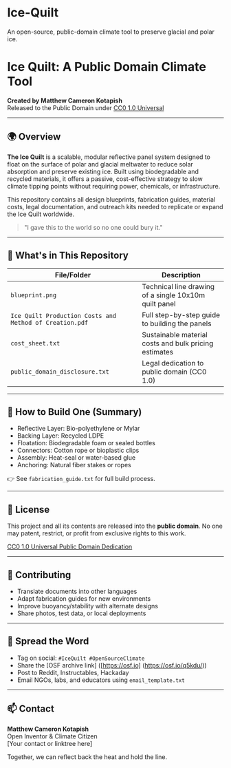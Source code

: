 # Ice-Quilt
An open-source, public-domain climate tool to preserve glacial and polar ice.

# Ice Quilt: A Public Domain Climate Tool

**Created by Matthew Cameron Kotapish**  
Released to the Public Domain under [CC0 1.0 Universal](https://creativecommons.org/publicdomain/zero/1.0/)

---

## 🌍 Overview

**The Ice Quilt** is a scalable, modular reflective panel system designed to float on the surface of polar and glacial meltwater to reduce solar absorption and preserve existing ice. Built using biodegradable and recycled materials, it offers a passive, cost-effective strategy to slow climate tipping points without requiring power, chemicals, or infrastructure.

This repository contains all design blueprints, fabrication guides, material costs, legal documentation, and outreach kits needed to replicate or expand the Ice Quilt worldwide.

> "I gave this to the world so no one could bury it."

---

## 📂 What's in This Repository

| File/Folder | Description |
|-------------|-------------|
| `blueprint.png` | Technical line drawing of a single 10x10m quilt panel |
| `Ice Quilt Production Costs and Method of Creation.pdf` | Full step-by-step guide to building the panels |
| `cost_sheet.txt` | Sustainable material costs and bulk pricing estimates |
| `public_domain_disclosure.txt` | Legal dedication to public domain (CC0 1.0) |

---

## 🔧 How to Build One (Summary)

- Reflective Layer: Bio-polyethylene or Mylar
- Backing Layer: Recycled LDPE
- Floatation: Biodegradable foam or sealed bottles
- Connectors: Cotton rope or bioplastic clips
- Assembly: Heat-seal or water-based glue
- Anchoring: Natural fiber stakes or ropes

👉 See `fabrication_guide.txt` for full build process.

---

## 📜 License

This project and all its contents are released into the **public domain**. 
No one may patent, restrict, or profit from exclusive rights to this work.

[CC0 1.0 Universal Public Domain Dedication](https://creativecommons.org/publicdomain/zero/1.0/)

---

## 🤝 Contributing

- Translate documents into other languages
- Adapt fabrication guides for new environments
- Improve buoyancy/stability with alternate designs
- Share photos, test data, or local deployments

---

## 📢 Spread the Word

- Tag on social: `#IceQuilt #OpenSourceClimate`
- Share the [OSF archive link] ([https://osf.io] (https://osf.io/q5kdu/))
- Post to Reddit, Instructables, Hackaday
- Email NGOs, labs, and educators using `email_template.txt`

---

## 📫 Contact

**Matthew Cameron Kotapish**  
Open Inventor & Climate Citizen  
[Your contact or linktree here]

Together, we can reflect back the heat and hold the line.
